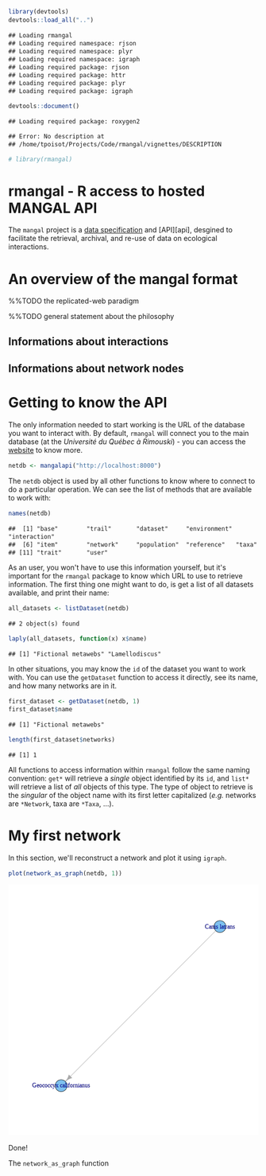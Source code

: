 <!--
%\VignetteEngine{knitr::knitr}
%\VignetteIndexEntry{Basics of rmangal}
-->


```r
library(devtools)
devtools::load_all("..")
```

```
## Loading rmangal
## Loading required namespace: rjson
## Loading required namespace: plyr
## Loading required namespace: igraph
## Loading required package: rjson
## Loading required package: httr
## Loading required package: plyr
## Loading required package: igraph
```

```r
devtools::document()
```

```
## Loading required package: roxygen2
```

```
## Error: No description at
## /home/tpoisot/Projects/Code/rmangal/vignettes/DESCRIPTION
```

```r
# library(rmangal)
```


# rmangal - R access to hosted MANGAL API

The `mangal` project is a [data specification][dataspec] and [API][api],
desgined to facilitate the retrieval, archival, and re-use of data on
ecological interactions.

# An overview of the mangal format

%%TODO the replicated-web paradigm

%%TODO general statement about the philosophy

## Informations about interactions

## Informations about network nodes

# Getting to know the API

The only information needed to start working is the URL of the database you want to interact with. By default, `rmangal` will connect you to the main database (at the *Université du Québec à Rimouski*) - you can access the [website] to know more.


```r
netdb <- mangalapi("http://localhost:8000")
```


The `netdb` object is used by all other functions to know where to connect to do a particular operation. We can see the list of methods that are available to work with:


```r
names(netdb)
```

```
##  [1] "base"        "trail"       "dataset"     "environment" "interaction"
##  [6] "item"        "network"     "population"  "reference"   "taxa"       
## [11] "trait"       "user"
```


As an user, you won't have to use this information yourself, but it's important for the `rmangal` package to know which URL to use to retrieve information. The first thing one might want to do, is get a list of all datasets available, and print their name:


```r
all_datasets <- listDataset(netdb)
```

```
## 2 object(s) found
```

```r
laply(all_datasets, function(x) x$name)
```

```
## [1] "Fictional metawebs" "Lamellodiscus"
```


In other situations, you may know the `id` of the dataset you want to work with. You can use the `getDataset` function to access it directly, see its name, and how many networks are in it.


```r
first_dataset <- getDataset(netdb, 1)
first_dataset$name
```

```
## [1] "Fictional metawebs"
```

```r
length(first_dataset$networks)
```

```
## [1] 1
```


All functions to access information within `rmangal` follow the same naming convention: `get*` will retrieve a *single* object identified by its `id`, and `list*` will retrieve a list of *all* objects of this type. The type of object to retrieve is the *singular* of the object name with its first letter capitalized (*e.g.* networks are `*Network`, taxa are `*Taxa`, ...).

# My first network

In this section, we'll reconstruct a network and plot it using `igraph`.


```r
plot(network_as_graph(netdb, 1))
```

![plot of chunk iPlot](figure/iPlot.png) 


Done!

The `network_as_graph` function

[dataspec]: https://github.com/mangal-wg/mangal-schemes
[website]: http://mangal.uqar.ca/
